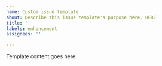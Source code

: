 ```yaml
---
name: Custom issue template
about: Describe this issue template's purpose here. HERE
title: ''
labels: enhancement
assignees: ''

---
```


Template content goes here
